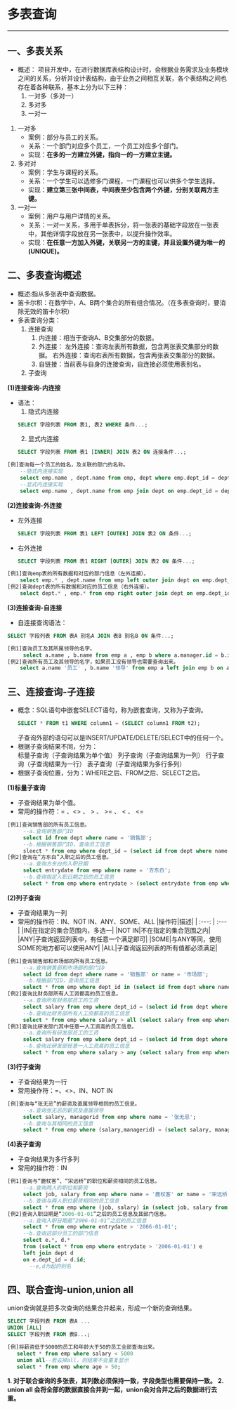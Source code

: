 # 多表查询
***
## 一、多表关系
+ 概述：
  项目开发中，在进行数据库表结构设计时，会根据业务需求及业务模块之间的关系，分析并设计表结构，由于业务之间相互关联，各个表结构之间也存在着各种联系，基本上分为以下三种：
  1. 一对多（多对一）
  2. 多对多
  3. 一对一
1. 一对多
   + 案例：部分与员工的关系。
   + 关系：一个部门对应多个员工，一个员工对应多个部门。
   + 实现：**在多的一方建立外键，指向一的一方建立主键。**
2. 多对对
   + 案例：学生与课程的关系。
   + 关系：一个学生可以选修多门课程，一门课程也可以供多个学生选择。
   + 实现：**建立第三张中间表，中间表至少包含两个外键，分别关联两方主键。**
3. 一对一
   + 案例：用户与用户详情的关系。
   + 关系：一对一关系，多用于单表拆分，将一张表的基础字段放在一张表中，其他详情字段放在另一张表中，以提升操作效率。
   + 实现：**在任意一方加入外键，关联另一方的主键，并且设置外键为唯一的(UNIQUE)。**

## 二、多表查询概述
+ 概述:指从多张表中查询数据。
+ 笛卡尔积：在数学中，A、B两个集合的所有组合情况。（在多表查询时，要消除无效的笛卡尔积）
+ 多表查询分类：
  1. 连接查询
     1. 内连接：相当于查询A、B交集部分的数据。
     2. 外连接：
        左外连接：查询左表所有数据，包含两张表交集部分的数据。
        右外连接：查询右表所有数据，包含两张表交集部分的数据。
     3. 自链接：当前表与自身的连接查询，自连接必须使用表别名。
  2. 子查询

**(1)连接查询-内连接**
+ 语法： 
  1. 隐式内连接
    ```SQL  
    SELECT 字段列表 FROM 表1, 表2 WHERE 条件...;
    ```
  2. 显式内连接
    ```SQL  
    SELECT 字段列表 FROM 表1 [INNER] JOIN 表2 ON 连接条件...;
    ```
```SQL
[例]查询每一个员工的姓名，及关联的部门的名称。
    --隐式内连接实现
    select emp.name , dept.name from emp, dept where emp.dept_id = dept.id;
    --显式内连接实现
    select emp.name , dept.name from emp join dept on emp.dept_id = dept.id;
``` 

**(2)连接查询-外连接**
+ 左外连接
  ```SQL
  SELECT 字段列表 FROM 表1 LEFT [OUTER] JOIN 表2 ON 条件...;
  ```
+ 右外连接
  ```SQL
  SELECT 字段列表 FROM 表1 RIGHT [OUTER] JOIN 表2 ON 条件...;
  ```
```SQL
[例1]查询emp表的所有数据和对应的部门信息（左外连接）。
    select emp.* , dept.name from emp left outer join dept on emp.dept_id = dept.id;
[例2]查询dept表的所有数据和对应的员工信息（右外连接）。
    select dept.* , emp.* from emp right outer join dept on emp.dept_id = dept.id;
``` 

**(3)连接查询-自连接**
+ 自连接查询语法：
```SQL
SELECT 字段列表 FROM 表A 别名A JOIN 表B 别名B ON 条件...;
```
```SQL
[例1]查询员工及其所属领导的名字。
     select a.name , b.name from emp a , emp b where a.manager.id = b.id;
[例2]查询所有员工及其领导的名字，如果员工没有领导也需要查询出来。
    select a.name '员工' , b.name '领导' from emp a left join emp b on a.manager.id = b.id;
```

## 三、连接查询-子连接
+ 概念：SQL语句中嵌套SELECT语句，称为嵌套查询，又称为子查询。
  ```SQL
  SELECT * FROM t1 WHERE column1 = (SELECT column1 FROM t2);
  ```
   子查询外部的语句可以是INSERT/UPDATE/DELETE/SELECT中的任何一个。
+ 根据子查询结果不同，分为：  
  标量子查询（子查询结果为单个值）
  列子查询（子查询结果为一列）
  行子查询（子查询结果为一行）
  表子查询（子查询结果为多行多列）
+ 根据子查询位置，分为：WHERE之后、FROM之后、SELECT之后。  

**(1)标量子查询**
+ 子查询结果为单个值。
+ 常用的操作符：= 、<> 、  > 、 >= 、 < 、 <=
```SQL
[例1]查询销售部的所有员工信息。
     --a.查询销售部门ID
     select id from dept where name = '销售部';
     --b.根据销售部门ID，查询员工信息
     sleect * from emp where dept_id = (select id from dept where name = '销售部');
[例2]查询在“方东白”入职之后的员工信息。
     --a.查询方东白的入职日期
     select entrydate from emp where name = '方东白';
     --b.查询指定入职日期之后的员工信息
     select * from emp where entrydate > (select entrydate from emp where name = '方东白');
```
**(2)列子查询**
+ 子查询结果为一列
+ 常用的操作符：IN、NOT IN、ANY、SOME、ALL
  |操作符|描述|
  | :---: | :--- |
  |IN|在指定的集合范围内，多选一|
  |NOT IN|不在指定的集合范围之内|
  |ANY|子查询返回列表中，有任意一个满足即可|
  |SOME|与ANY等同，使用SOME的地方都可以使用ANY|
  |ALL|子查询返回列表的所有值都必须满足|
```SQL
[例1]查询销售部和市场部的所有员工信息。
     --a.查询销售部和市场部的部门ID
     select id from dept where name = '销售部' or name = '市场部';
     --b.根据部门ID，查询员工信息
     select * from emp where dept_id in (select id from dept where name = '销售部' or name = '市场部');
[例2]查询比财务部所有人工资都高的员工信息。
     --a.查询所有财务部员工的工资
     select salary from emp where dept_id = (select id from dept where name = '财务部')；
     --b.查询比财务部所有人工资都高的员工信息
     select * from emp where salary > all (select salary from emp where dept_id = (select id from dept where name = '财务部'));
[例3]查询比研发部门其中任意一人工资高的员工信息。
     --a.查询所有研发部员工的工资
     select salary from emp where dept_id = (select id from dept where name = '研发部')；
     --b.查询比研发部任意一人工资高的员工信息
     select * from emp where salary > any (select salary from emp where dept_id = (select id from dept where name = '研发部'));
```

**(3)行子查询**
+ 子查询结果为一行
+ 常用操作符：=、<>、IN、NOT IN
```SQL
[例]查询与“张无忌”的薪资及直属领导相同的员工信息。
     --a.查询张无忌的薪资及直属领导
     select salary, managerid from emp where name = '张无忌'; 
     --b.查询与其相同的员工信息
     select * from emp where (salary,managerid) = (select salary, managerid from emp where name = '张无忌');
```

**(4)表子查询**
+ 子查询结果为多行多列
+ 常用的操作符：IN
```SQL
[例1]查询与“鹿杖客”、“宋远桥”的职位和薪资相同的员工信息。
     --a.查询两人的职位和薪资
     select job, salary from emp where name = '鹿杖客' or name = '宋远桥';
     --b.查询与两人职位薪资相同的员工信息
     select * from emp where (job, salary) in (select job, salary from emp where name = '鹿杖客' or name = '宋远桥');
[例2]查询入职日期是“2006-01-01”之后的员工信息及其部门信息。
     --a.查询入职日期是“2006-01-01”之后的员工信息
     select * from emp where entrydate > '2006-01-01';
     --b.查询这部分员工的部门信息
     select e.*, d.* 
     from (select * from emp where entrydate > '2006-01-01') e 
     left join dept d 
     on e.dept_id = d.id;
       --e,d为起的别名
```

## 四、联合查询-union,union all
union查询就是把多次查询的结果合并起来，形成一个新的查询结果。
```SQL
SELECT 字段列表 FROM 表A ...
UNION [ALL]
SELECT 字段列表 FROM 表B...;
```
```SQL
[例]将薪资低于5000的员工和年龄大于50的员工全部查询出来。
   select * from emp where salary < 5000
   union all--若去掉all，则结果不会重复显示
   select * from emp where age > 50;
```
**1. 对于联合查询的多张表，其列数必须保持一致，字段类型也需要保持一致。**
**2. union all 会将全部的数据直接合并到一起，union会对合并之后的数据进行去重。**